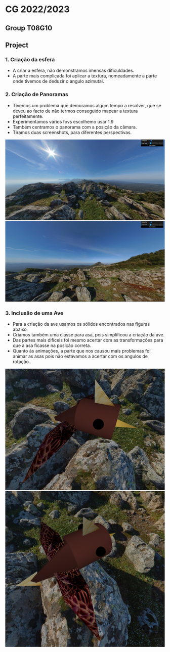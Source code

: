 # CG 2022/2023

## Group T08G10

## Project

### 1. Criação da esfera

- A criar a esfera, não demonstramos imensas dificuldades.
- A parte mais complicada foi aplicar a textura, nomeadamente a parte onde tivemos de deduzir o angulo azimutal.

### 2. Criação de Panoramas

- Tivemos um problema que demoramos algum tempo a resolver, que se deveu ao facto de não termos conseguido mapear a textura perfeitamente.
- Experimentamos vários fovs escolhemo usar 1.9 
- Também centramos o panorama com a posição da câmara.
- Tiramos duas screenshots, para diferentes perspectivas.

![Screenshot 1](screenshots/cg-t08g10-project-1.png)
![Screenshot 2](screenshots/cg-t08g10-project-2.png)

### 3. Inclusão de uma Ave

- Para a criação da ave usamos os sólidos encontrados nas figuras abaixo.
- Criamos também uma classe para asa, pois simplificou a criação da ave.
- Das partes mais difíceis foi mesmo acertar com as transformações para que a asa ficasse na posição correta.
- Quanto às animações, a parte que nos causou mais problemas foi animar as asas pois não estávamos a acertar com os angulos de rotação.

![Screenshot 3](screenshots/cg-t08g10-project-3.png)
![Screenshot 4](screenshots/cg-t08g10-project-4.png)
